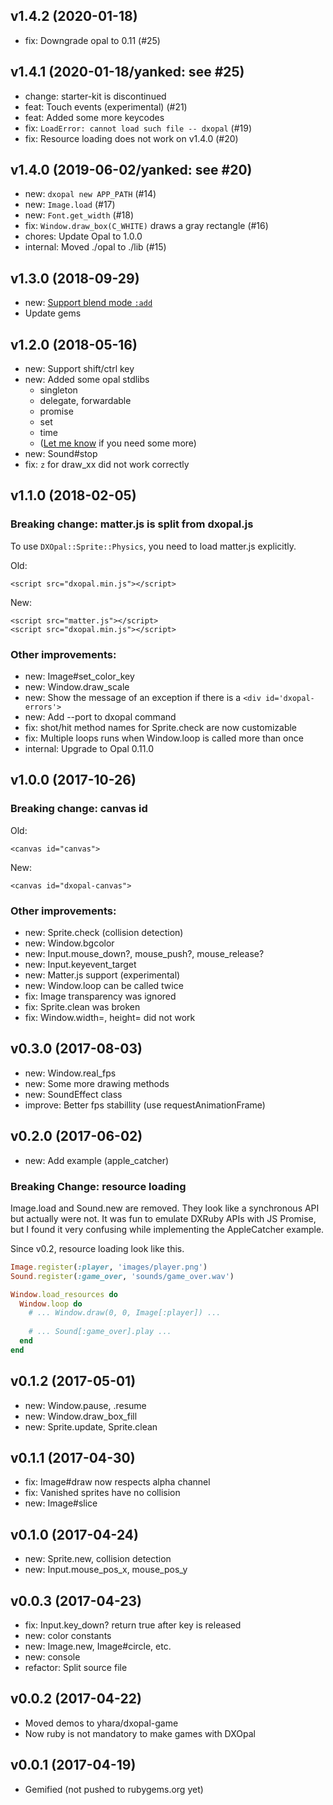 ## v1.4.2 (2020-01-18)

- fix: Downgrade opal to 0.11 (#25)

## v1.4.1 (2020-01-18/yanked: see #25)

- change: starter-kit is discontinued
- feat: Touch events (experimental) (#21)
- feat: Added some more keycodes
- fix: `LoadError: cannot load such file -- dxopal` (#19)
- fix: Resource loading does not work on v1.4.0 (#20)

## v1.4.0 (2019-06-02/yanked: see #20)

- new: `dxopal new APP_PATH` (#14)
- new: `Image.load` (#17)
- new: `Font.get_width` (#18)
- fix: `Window.draw_box(C_WHITE)` draws a gray rectangle (#16)
- chores: Update Opal to 1.0.0
- internal: Moved ./opal to ./lib (#15)

## v1.3.0 (2018-09-29)

- new: [Support blend mode `:add`](https://github.com/yhara/dxopal/pull/11)
- Update gems 

## v1.2.0 (2018-05-16)

- new: Support shift/ctrl key 
- new: Added some opal stdlibs
  - singleton
  - delegate, forwardable
  - promise
  - set
  - time
  - ([Let me know](https://github.com/yhara/dxopal/issues/) if you need some more)
- new: Sound#stop
- fix: `z` for draw_xx did not work correctly

## v1.1.0 (2018-02-05)

### Breaking change: matter.js is split from dxopal.js

To use `DXOpal::Sprite::Physics`, you need to load matter.js explicitly.

Old:
    
    <script src="dxopal.min.js"></script>

New:

    <script src="matter.js"></script>
    <script src="dxopal.min.js"></script>

### Other improvements:

- new: Image#set_color_key
- new: Window.draw_scale
- new: Show the message of an exception if there is a `<div id='dxopal-errors'>`
- new: Add --port to dxopal command
- fix: shot/hit method names for Sprite.check are now customizable
- fix: Multiple loops runs when Window.loop is called more than once
- internal: Upgrade to Opal 0.11.0

## v1.0.0 (2017-10-26)

### Breaking change: canvas id

Old:

    <canvas id="canvas">

New:

    <canvas id="dxopal-canvas">

### Other improvements:

- new: Sprite.check (collision detection)
- new: Window.bgcolor
- new: Input.mouse_down?, mouse_push?, mouse_release?
- new: Input.keyevent_target
- new: Matter.js support (experimental)
- new: Window.loop can be called twice
- fix: Image transparency was ignored
- fix: Sprite.clean was broken
- fix: Window.width=, height= did not work

## v0.3.0 (2017-08-03)

- new: Window.real_fps
- new: Some more drawing methods
- new: SoundEffect class
- improve: Better fps stabillity (use requestAnimationFrame)

## v0.2.0 (2017-06-02)

- new: Add example (apple_catcher)

### Breaking Change: resource loading

Image.load and Sound.new are removed. They look like a synchronous API
but actually were not. It was fun to emulate DXRuby APIs with JS Promise,
but I found it 
very confusing while implementing the AppleCatcher example.

Since v0.2, resource loading look like this.

```rb
Image.register(:player, 'images/player.png')
Sound.register(:game_over, 'sounds/game_over.wav')

Window.load_resources do
  Window.loop do
    # ... Window.draw(0, 0, Image[:player]) ...
    
    # ... Sound[:game_over].play ...
  end
end
```

## v0.1.2 (2017-05-01)

- new: Window.pause, .resume
- new: Window.draw_box_fill
- new: Sprite.update, Sprite.clean

## v0.1.1 (2017-04-30)

- fix: Image#draw now respects alpha channel
- fix: Vanished sprites have no collision
- new: Image#slice

## v0.1.0 (2017-04-24)

- new: Sprite.new, collision detection
- new: Input.mouse_pos_x, mouse_pos_y

## v0.0.3 (2017-04-23)

- fix: Input.key_down? return true after key is released
- new: color constants
- new: Image.new, Image#circle, etc.
- new: console
- refactor: Split source file

## v0.0.2 (2017-04-22)

- Moved demos to yhara/dxopal-game
- Now ruby is not mandatory to make games with DXOpal

## v0.0.1 (2017-04-19)

- Gemified (not pushed to rubygems.org yet)

